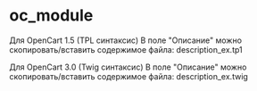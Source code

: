 # oc_module

Для OpenCart 1.5 (TPL синтаксис)
В поле "Описание" можно скопировать/вставить содержимое файла:
description_ex.tp1


Для OpenCart 3.0 (Twig синтаксис)
В поле "Описание" можно скопировать/вставить содержимое файла:
description_ex.twig


